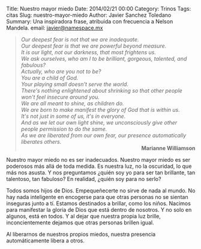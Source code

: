 Title: Nuestro mayor miedo
Date: 2014/02/21 00:00
Category: Trinos
Tags: citas
Slug: nuestro-mayor-miedo
Author: Javier Sanchez Toledano
Summary: Una inspiradora frase, atribuida con frecuencia a Nelson Mandela.
email: javier@namespace.mx

<blockquote>
<div><em>Our deepest fear is not that we are inadequate.<br clear="none" /> Our deepest fear is that we are powerful beyond measure.<br clear="none" /> It is our light, not our darkness, that most frightens us.<br clear="none" /> We ask ourselves, who am I to be brilliant, gorgeous, talented, and fabulous?<br clear="none" /> Actually, who are you not to be?<br clear="none" /></em></div>
<div></div>
<div><em>You are a child of God.<br clear="none" /> Your playing small doesn't serve the world.<br clear="none" /> There's nothing enlightened about shrinking so that other people won't feel insecure around you. </em></div>
<div></div>
<div><em>We are all meant to shine, as children do.<br clear="none" /> We are born to make manifest the glory of God that is within us.<br clear="none" /> It's not just in some of us, it's in everyone.<br clear="none" /> And as we let our own light shine, we unconsciously give other people permission to do the same. </em></div>
<div></div>
<div><em>As we are liberated from our own fear, our presence automatically liberates others.</em></div>
<div></div>
<div>
<div style="text-align: right;"><strong>Marianne Williamson</strong></div>
</div></blockquote>

>
Nuestro mayor miedo no es ser inadecuados. Nuestro mayor miedo es ser poderosos más allá de toda medida. Es nuestra luz, no la oscuridad, lo que más nos asusta. Y nos preguntamos ¿quién soy yo para ser tan brillante, tan talentoso, tan fabuloso? En realidad, ¿quién soy para no serlo?
>
Todos somos hijos de Dios. Empequeñecerte no sirve de nada al mundo. No hay nada inteligente en encogerse para que otras personas no se sientan inseguras junto a tí. Estamos destinados a brillar, como los niños. Nacimos para manifestar la gloria de Dios que está dentro de nosotros. Y no solo en algunos, está en todos. Y al dejar que nuestra propia luz brille, inconcientemente dejamos que otras personas brillen igual.

>
Al liberarnos de nuestros propios miedos, nuestra presencia automáticamente libera a otros.
